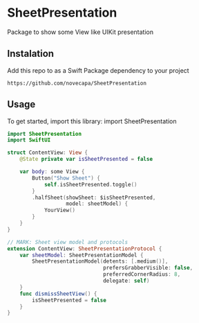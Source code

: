 # SheetPresentation

Package to show some View like UIKit presentation

## Instalation

Add this repo to as a Swift Package dependency to your project

``` https://github.com/novecapa/SheetPresentation ```

## Usage

To get started, import this library: import SheetPresentation

```swift
import SheetPresentation
import SwiftUI

struct ContentView: View {
    @State private var isSheetPresented = false

    var body: some View {
        Button("Show Sheet") {
            self.isSheetPresented.toggle()
        }
        .halfSheet(showSheet: $isSheetPresented,
                   model: sheetModel) {
            YourView()
        }
    }
}

// MARK: Sheet view model and protocols
extension ContentView: SheetPresentationProtocol {
    var sheetModel: SheetPresentationModel {
        SheetPresentationModel(detents: [.medium()],
                               prefersGrabberVisible: false,
                               preferredCornerRadius: 8,
                               delegate: self)
    }
    func dismissSheetView() {
        isSheetPresented = false
    }
}
```

